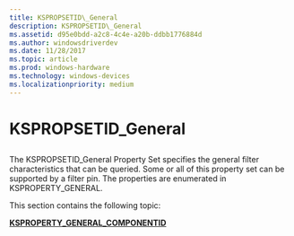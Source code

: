 ```yaml
---
title: KSPROPSETID\_General
description: KSPROPSETID\_General
ms.assetid: d95e0bdd-a2c8-4c4e-a20b-ddbb1776884d
ms.author: windowsdriverdev
ms.date: 11/28/2017
ms.topic: article
ms.prod: windows-hardware
ms.technology: windows-devices
ms.localizationpriority: medium
---
```


# KSPROPSETID\_General


## <span id="ddk_kspropsetid_general_ks"></span><span id="DDK_KSPROPSETID_GENERAL_KS"></span>


The KSPROPSETID\_General Property Set specifies the general filter characteristics that can be queried. Some or all of this property set can be supported by a filter pin. The properties are enumerated in KSPROPERTY\_GENERAL.

This section contains the following topic:

[**KSPROPERTY\_GENERAL\_COMPONENTID**](ksproperty-general-componentid.md)

 

 






